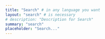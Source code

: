 ```yaml
---
title: "Search" # in any language you want
layout: "search" # is necessary
# description: "Description for Search"
summary: "search"
placeholder: "Search..."
---
```


